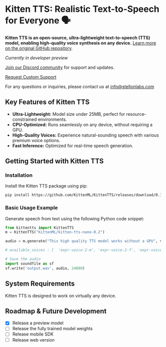 # Kitten TTS: Realistic Text-to-Speech for Everyone 🗣️

**Kitten TTS is an open-source, ultra-lightweight text-to-speech (TTS) model, enabling high-quality voice synthesis on any device.**  [Learn more on the original GitHub repository](https://github.com/KittenML/KittenTTS).

*Currently in developer preview*

[Join our Discord community](https://discord.com/invite/VJ86W4SURW) for support and updates.

[Request Custom Support](https://docs.google.com/forms/d/e/1FAIpQLSc49erSr7jmh3H2yeqH4oZyRRuXm0ROuQdOgWguTzx6SMdUnQ/viewform?usp=preview)

For any questions or inquiries, please contact us at info@stellonlabs.com

## Key Features of Kitten TTS

*   **Ultra-Lightweight:** Model size under 25MB, perfect for resource-constrained environments.
*   **CPU-Optimized:**  Runs seamlessly on any device, without requiring a GPU.
*   **High-Quality Voices:** Experience natural-sounding speech with various premium voice options.
*   **Fast Inference:** Optimized for real-time speech generation.

## Getting Started with Kitten TTS

### Installation

Install the Kitten TTS package using pip:

```bash
pip install https://github.com/KittenML/KittenTTS/releases/download/0.1/kittentts-0.1.0-py3-none-any.whl
```

### Basic Usage Example

Generate speech from text using the following Python code snippet:

```python
from kittentts import KittenTTS
m = KittenTTS("KittenML/kitten-tts-nano-0.2")

audio = m.generate("This high quality TTS model works without a GPU", voice='expr-voice-2-f' )

# available_voices : [  'expr-voice-2-m', 'expr-voice-2-f', 'expr-voice-3-m', 'expr-voice-3-f',  'expr-voice-4-m', 'expr-voice-4-f', 'expr-voice-5-m', 'expr-voice-5-f' ]

# Save the audio
import soundfile as sf
sf.write('output.wav', audio, 24000)
```

## System Requirements

Kitten TTS is designed to work on virtually any device.

## Roadmap & Future Development

*   [x] Release a preview model
*   [ ] Release the fully trained model weights
*   [ ] Release mobile SDK
*   [ ] Release web version